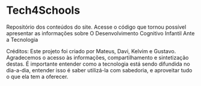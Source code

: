 # Tech4Schools
Repositório dos conteúdos do site. Acesse o código que tornou possível apresentar as informações sobre O Desenvolvimento Cognitivo Infantil Ante a Tecnologia

Créditos: Este projeto foi criado por Mateus, Davi, Kelvim e Gustavo.
Agradecemos o acesso às informações, compartilhamento e sintetização destas. É importante entender como a tecnologia está sendo difundida no dia-a-dia, entender isso é saber utilizá-la com sabedoria, e aproveitar tudo o que ela tem a oferecer. 
